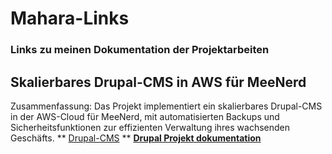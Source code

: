 # Mahara-Links
### Links zu meinen Dokumentation der Projektarbeiten




## Skalierbares Drupal-CMS in AWS für MeeNerd
Zusammenfassung:
Das Projekt implementiert ein skalierbares Drupal-CMS in der AWS-Cloud für MeeNerd, mit automatisierten Backups und Sicherheitsfunktionen zur effizienten Verwaltung ihres wachsenden Geschäfts.
** [Drupal-CMS]([url](https://portfolio.bbbaden.ch/view/view.php?t=d605e731be094f388c8d)) **
**[Drupal Projekt dokumentation]([url](https://portfolio.bbbaden.ch/view/view.php?t=d605e731be094f388c8d))**

